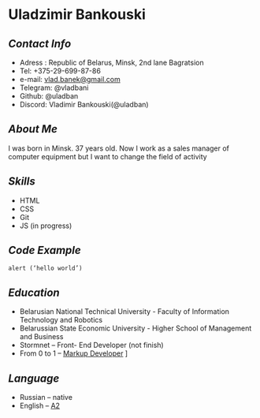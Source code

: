 # **Uladzimir Bankouski**
## *Contact Info*
+	Adress :  Republic of  Belarus, Minsk, 2nd lane Bagratsion
+	Tel: +375-29-699-87-86
+	e-mail: vlad.banek@gmail.com
+	Telegram: @vladbani
+	Github: @uladban
+   Discord: Vladimir Bankouski(@uladban)
## *About Me*
I was born in Minsk. 37 years old. Now I work as a sales manager of computer equipment but I want to change the field of activity
## *Skills*
+ HTML
+ CSS
+ Git
+ JS (in progress)
## *Code Example*
```
alert (‘hello world’)
```
## *Education*
+	Belarusian National Technical University - Faculty of Information Technology and Robotics
+	Belarussian State Economic University - Higher School of Management and Business
+	Stormnet – Front- End Developer (not finish)
+	From 0 to 1 – [Markup Developer](http://fs.getcourse.ru/fileservice/file/download/a/92698/sc/179/h/badf30ace5bee7722820c534716a4533.png)
] 
## *Language*
+	Russian – native
+	English – [A2](https://examinator.epam.com/Main/PersonalAssignments/245657)

